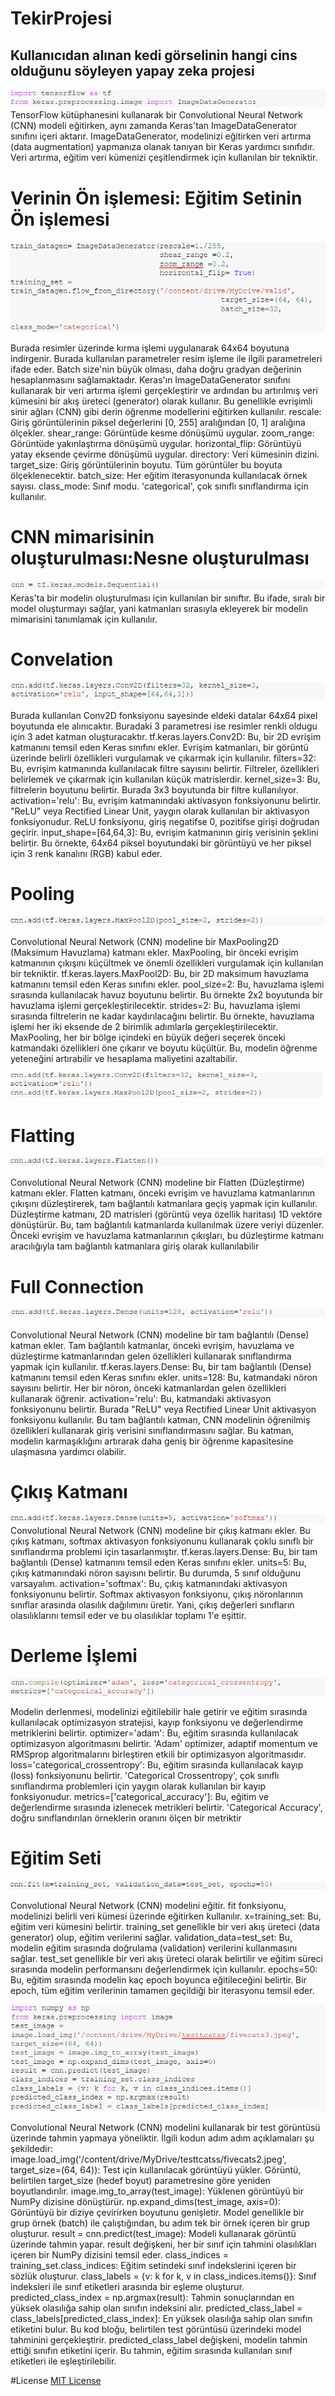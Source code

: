 # TekirProjesi
## Kullanıcıdan alınan kedi görselinin hangi cins olduğunu söyleyen yapay zeka projesi
![proje](1.png)
TensorFlow kütüphanesini kullanarak bir Convolutional Neural Network (CNN) modeli eğitirken, aynı zamanda Keras'tan ImageDataGenerator sınıfını içeri aktarır. ImageDataGenerator, modelinizi eğitirken veri artırma (data augmentation) yapmanıza olanak tanıyan bir Keras yardımcı sınıfıdır.
Veri artırma, eğitim veri kümenizi çeşitlendirmek için kullanılan bir tekniktir.

# Verinin Ön işlemesi: Eğitim Setinin Ön işlemesi
![proje](2.png)

Burada resimler üzerinde kırma işlemi uygulanarak 64x64 boyutuna indirgenir. Burada kullanılan parametreler resim işleme ile ilgili parametreleri ifade eder. Batch size'nin büyük olması, daha doğru gradyan değerinin hesaplanmasını sağlamaktadır.
Keras'ın ImageDataGenerator sınıfını kullanarak bir veri artırma işlemi gerçekleştirir ve ardından bu artırılmış veri kümesini bir akış üreteci (generator) olarak kullanır. Bu genellikle evrişimli sinir ağları (CNN) gibi derin öğrenme modellerini eğitirken kullanılır. rescale: Giriş görüntülerinin piksel değerlerini [0, 255] aralığından [0, 1] aralığına ölçekler. shear_range: Görüntüde kesme dönüşümü uygular. zoom_range: Görüntüde yakınlaştırma dönüşümü uygular. horizontal_flip: Görüntüyü yatay eksende çevirme dönüşümü uygular. directory: Veri kümesinin dizini. target_size: Giriş görüntülerinin boyutu. Tüm görüntüler bu boyuta ölçeklenecektir. batch_size: Her eğitim iterasyonunda kullanılacak örnek sayısı. class_mode: Sınıf modu. 'categorical', çok sınıflı sınıflandırma için kullanılır.

# CNN mimarisinin oluşturulması:Nesne oluşturulması
![proje](3.png)
Keras'ta bir modelin oluşturulması için kullanılan bir sınıftır. Bu ifade, sıralı bir model oluşturmayı sağlar, yani katmanları sırasıyla ekleyerek bir modelin mimarisini tanımlamak için kullanılır.

# Convelation
![proje](4.png)

Burada kullanılan Conv2D fonksiyonu sayesinde eldeki datalar 64x64 pixel boyutunda ele alınıcaktır. Buradaki 3 parametresi ise resimler renkli oldugu için 3 adet katman oluşturacaktır.
tf.keras.layers.Conv2D: Bu, bir 2D evrişim katmanını temsil eden Keras sınıfını ekler. Evrişim katmanları, bir görüntü üzerinde belirli özellikleri vurgulamak ve çıkarmak için kullanılır.
filters=32: Bu, evrişim katmanında kullanılacak filtre sayısını belirtir. Filtreler, özellikleri belirlemek ve çıkarmak için kullanılan küçük matrislerdir.
kernel_size=3: Bu, filtrelerin boyutunu belirtir. Burada 3x3 boyutunda bir filtre kullanılıyor.
activation='relu': Bu, evrişim katmanındaki aktivasyon fonksiyonunu belirtir. "ReLU" veya Rectified Linear Unit, yaygın olarak kullanılan bir aktivasyon fonksiyonudur. ReLU fonksiyonu, giriş negatifse 0, pozitifse girişi doğrudan geçirir.
input_shape=[64,64,3]: Bu, evrişim katmanının giriş verisinin şeklini belirtir. Bu örnekte, 64x64 piksel boyutundaki bir görüntüyü ve her piksel için 3 renk kanalını (RGB) kabul eder.

# Pooling
![proje](5.png)

Convolutional Neural Network (CNN) modeline bir MaxPooling2D (Maksimum Havuzlama) katmanı ekler. MaxPooling, bir önceki evrişim katmanının çıkışını küçültmek ve önemli özellikleri vurgulamak için kullanılan bir tekniktir.
tf.keras.layers.MaxPool2D: Bu, bir 2D maksimum havuzlama katmanını temsil eden Keras sınıfını ekler.
pool_size=2: Bu, havuzlama işlemi sırasında kullanılacak havuz boyutunu belirtir. Bu örnekte 2x2 boyutunda bir havuzlama işlemi gerçekleştirilecektir.
strides=2: Bu, havuzlama işlemi sırasında filtrelerin ne kadar kaydırılacağını belirtir. Bu örnekte, havuzlama işlemi her iki eksende de 2 birimlik adımlarla gerçekleştirilecektir.
MaxPooling, her bir bölge içindeki en büyük değeri seçerek önceki katmandaki özellikleri öne çıkarır ve boyutu küçültür. Bu, modelin öğrenme yeteneğini artırabilir ve hesaplama maliyetini azaltabilir.

![proje](6.png)

# Flatting
![proje](7.png)

Convolutional Neural Network (CNN) modeline bir Flatten (Düzleştirme) katmanı ekler. Flatten katmanı, önceki evrişim ve havuzlama katmanlarının çıkışını düzleştirerek, tam bağlantılı katmanlara geçiş yapmak için kullanılır.
Düzleştirme katmanı, 2D matrisleri (görüntü veya özellik haritası) 1D vektöre dönüştürür. Bu, tam bağlantılı katmanlarda kullanılmak üzere veriyi düzenler. Önceki evrişim ve havuzlama katmanlarının çıkışları, bu düzleştirme katmanı aracılığıyla tam bağlantılı katmanlara giriş olarak kullanılabilir

# Full Connection
![proje](8.png)

Convolutional Neural Network (CNN) modeline bir tam bağlantılı (Dense) katman ekler. Tam bağlantılı katmanlar, önceki evrişim, havuzlama ve düzleştirme katmanlarından gelen özellikleri kullanarak sınıflandırma yapmak için kullanılır.
tf.keras.layers.Dense: Bu, bir tam bağlantılı (Dense) katmanını temsil eden Keras sınıfını ekler.
units=128: Bu, katmandaki nöron sayısını belirtir. Her bir nöron, önceki katmanlardan gelen özellikleri kullanarak öğrenir.
activation='relu': Bu, katmandaki aktivasyon fonksiyonunu belirtir. Burada "ReLU" veya Rectified Linear Unit aktivasyon fonksiyonu kullanılır.
Bu tam bağlantılı katman, CNN modelinin öğrenilmiş özellikleri kullanarak giriş verisini sınıflandırmasını sağlar. Bu katman, modelin karmaşıklığını artırarak daha geniş bir öğrenme kapasitesine ulaşmasına yardımcı olabilir.

# Çıkış Katmanı
![proje](9.png)
Convolutional Neural Network (CNN) modeline bir çıkış katmanı ekler. Bu çıkış katmanı, softmax aktivasyon fonksiyonunu kullanarak çoklu sınıflı bir sınıflandırma problemi için tasarlanmıştır.
tf.keras.layers.Dense: Bu, bir tam bağlantılı (Dense) katmanını temsil eden Keras sınıfını ekler.
units=5: Bu, çıkış katmanındaki nöron sayısını belirtir. Bu durumda, 5 sınıf olduğunu varsayalım.
activation='softmax': Bu, çıkış katmanındaki aktivasyon fonksiyonunu belirtir. Softmax aktivasyon fonksiyonu, çıkış nöronlarının sınıflar arasında olasılık dağılımını üretir. Yani, çıkış değerleri sınıfların olasılıklarını temsil eder ve bu olasılıklar toplamı 1'e eşittir.
# Derleme İşlemi
![proje](10.png)

Modelin derlenmesi, modelinizi eğitilebilir hale getirir ve eğitim sırasında kullanılacak optimizasyon stratejisi, kayıp fonksiyonu ve değerlendirme metriklerini belirtir.
optimizer='adam': Bu, eğitim sırasında kullanılacak optimizasyon algoritmasını belirtir. 'Adam' optimizer, adaptif momentum ve RMSprop algoritmalarını birleştiren etkili bir optimizasyon algoritmasıdır.
loss='categorical_crossentropy': Bu, eğitim sırasında kullanılacak kayıp (loss) fonksiyonunu belirtir. 'Categorical Crossentropy', çok sınıflı sınıflandırma problemleri için yaygın olarak kullanılan bir kayıp fonksiyonudur.
metrics=['categorical_accuracy']: Bu, eğitim ve değerlendirme sırasında izlenecek metrikleri belirtir. 'Categorical Accuracy', doğru sınıflandırılan örneklerin oranını ölçen bir metriktir

# Eğitim Seti
![proje](11.png)

Convolutional Neural Network (CNN) modelini eğitir. fit fonksiyonu, modelinizi belirli veri kümesi üzerinde eğitirken kullanılır.
x=training_set: Bu, eğitim veri kümesini belirtir. training_set genellikle bir veri akış üreteci (data generator) olup, eğitim verilerini sağlar.
validation_data=test_set: Bu, modelin eğitim sırasında doğrulama (validation) verilerini kullanmasını sağlar. test_set genellikle bir veri akış üreteci olarak belirtilir ve eğitim süreci sırasında modelin performansını değerlendirmek için kullanılır.
epochs=50: Bu, eğitim sırasında modelin kaç epoch boyunca eğitileceğini belirtir. Bir epoch, tüm eğitim verilerinin tamamen geçildiği bir iterasyonu temsil eder.

![proje](12.png)

Convolutional Neural Network (CNN) modelini kullanarak bir test görüntüsü üzerinde tahmin yapmaya yöneliktir. İlgili kodun adım adım açıklamaları şu şekildedir: image.load_img('/content/drive/MyDrive/testtcatss/fivecats2.jpeg', target_size=(64, 64)): Test için kullanılacak görüntüyü yükler. Görüntü, belirtilen target_size (hedef boyut) parametresine göre yeniden boyutlandırılır.
image.img_to_array(test_image): Yüklenen görüntüyü bir NumPy dizisine dönüştürür.
np.expand_dims(test_image, axis=0): Görüntüyü bir diziye çevirirken boyutunu genişletir. Model genellikle bir grup örnek (batch) ile çalıştığından, bu adım tek bir örnek içeren bir grup oluşturur.
result = cnn.predict(test_image): Modeli kullanarak görüntü üzerinde tahmin yapar. result değişkeni, her bir sınıf için tahmini olasılıkları içeren bir NumPy dizisini temsil eder.
class_indices = training_set.class_indices: Eğitim setindeki sınıf indekslerini içeren bir sözlük oluşturur.
class_labels = {v: k for k, v in class_indices.items()}: Sınıf indeksleri ile sınıf etiketleri arasında bir eşleme oluşturur.
predicted_class_index = np.argmax(result): Tahmin sonuçlarından en yüksek olasılığa sahip olan sınıfın indeksini alır.
predicted_class_label = class_labels[predicted_class_index]: En yüksek olasılığa sahip olan sınıfın etiketini bulur.
Bu kod bloğu, belirtilen test görüntüsü üzerindeki model tahminini gerçekleştirir. predicted_class_label değişkeni, modelin tahmin ettiği sınıfın etiketini içerir. Bu tahmin, eğitim sırasında kullanılan sınıf etiketleri ile eşleştirilebilir.

#License
[MIT License](./LICENSE)
